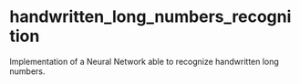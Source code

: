 # handwritten_long_numbers_recognition
Implementation of a Neural Network able to recognize handwritten long numbers.
